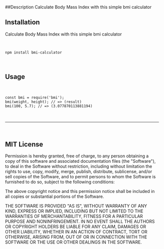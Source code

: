 ##Description
Calculate Body Mass Index with this simple bmi calculator



## Installation
Calculate Body Mass Index with this simple bmi calculator
  
&nbsp;

```
npm install bmi-calculator
```

&nbsp; 
 


## Usage 
  &nbsp;

```
const bmi = require('bmi');
bmi(weight, height); // => (result)
bmi(100, 5.7); // => (3.077870113881194)

```
  


  <p>&nbsp;</p> 



---

&nbsp;
## MIT License
Permission is hereby granted, free of charge, to any person obtaining a copy
of this software and associated documentation files (the "Software"), to deal
in the Software without restriction, including without limitation the rights
to use, copy, modify, merge, publish, distribute, sublicense, and/or sell
copies of the Software, and to permit persons to whom the Software is
furnished to do so, subject to the following conditions:

The above copyright notice and this permission notice shall be included in all
copies or substantial portions of the Software.

THE SOFTWARE IS PROVIDED "AS IS", WITHOUT WARRANTY OF ANY KIND, EXPRESS OR
IMPLIED, INCLUDING BUT NOT LIMITED TO THE WARRANTIES OF MERCHANTABILITY,
FITNESS FOR A PARTICULAR PURPOSE AND NONINFRINGEMENT. IN NO EVENT SHALL THE
AUTHORS OR COPYRIGHT HOLDERS BE LIABLE FOR ANY CLAIM, DAMAGES OR OTHER
LIABILITY, WHETHER IN AN ACTION OF CONTRACT, TORT OR OTHERWISE, ARISING FROM,
OUT OF OR IN CONNECTION WITH THE SOFTWARE OR THE USE OR OTHER DEALINGS IN THE
SOFTWARE.
